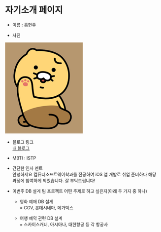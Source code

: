 # 자기소개 페이지

* 이름 : 홍현주

* 사진
<img src = ".\photo\kakao.png">

* 블로그 링크  
[내 블로그](https://velog.io/@h_hyeonju)

* MBTI : ISTP

* 간단한 인사 멘트  
안녕하세요 컴퓨터소프트웨어학과를 전공하여 iOS 앱 개발로 취업 준비하다 해당 과정에 참여하게 되었습니다. 잘 부탁드립니다!

* 이번주 DB 설계 팀 프로젝트 어떤 주제로 하고 싶은지(아래 두 가지 중 하나)
    * 영화 예매 DB 설계  
    = CGV, 롯데시네마, 메가박스

    * 여행 예약 관련 DB 설계  
    = 스카이스캐너, 아시아나, 대한항공 등 각 항공사